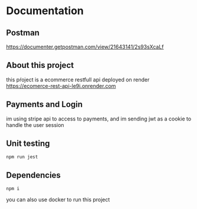 # Documentation

## Postman
https://documenter.getpostman.com/view/21643141/2s93sXcaLf

## About this project 

this pŕoject is a ecommerce restfull api deployed on render https://ecomerce-rest-api-le9i.onrender.com

## Payments and Login

im using stripe api to access to payments, and im sending jwt as a cookie to handle the user session

## Unit testing

```
npm run jest
```
## Dependencies
```
npm i
```
you can also use docker to run this project

